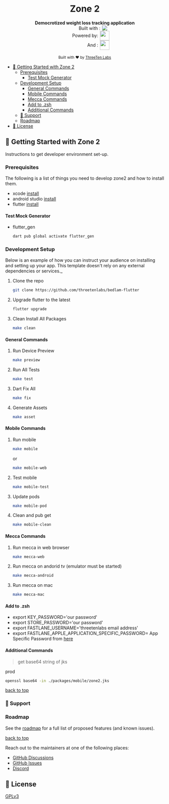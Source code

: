 <h1 align="center">Zone 2</h1>

<a name="readme-top"></a>

<div align="center">
  <strong>Democrotized weight loss tracking application</strong>
  <br />
  <div style="display: flex; justify-content: center; align-items: center;">
    <span style="width: 120px; text-align: right;">Built with :</span>
    <img src="https://img.shields.io/badge/Flutter-%2302569B.svg?style=for-the-badge&logo=Flutter&logoColor=white" style="margin-left: 5px;" />
  </div>
  <div style="display: flex; justify-content: center; align-items: center;">
    <span style="width: 120px; text-align: right;">Powered by:</span>
    <img width="30" src="https://lh3.googleusercontent.com/F_PEyEw8W6BPzpIj8MlmIZFgW5HqfdFqIxCB3_RDiamJA3hNg7GDJ6YZThPngXXz5nOXWlCcoUuAUaZF1ZbkX6TEUtGCZMWh0YQRcgX20rSf2E_04OMB=e30" style="margin-left: 5px;" />
  </div>
  <div style="display: flex; justify-content: center; align-items: center;">
    <span style="width: 120px; text-align: right;">And :</span>
    <img width="30" src="https://developer.apple.com/assets/elements/icons/healthkit/healthkit-96x96_2x.png" style="margin-left: 5px;" />
  </div>
</div>

<br />

<div align="center">
  <sub>Built with ❤︎ by
  <a href="https://github.com/threetenlabs">ThreeTen Labs</a>
</div>

<!-- vscode-markdown-toc -->

- [🚀 Getting Started with Zone 2](#GettingStartedwithZone2)
  - [Prerequisites](#Prerequisites)
    - [Test Mock Generator](#TestMockGenerator)
  - [Development Setup](#DevelopmentSetup)
    - [General Commands](#GeneralCommands)
    - [Mobile Commands](#MobileCommands)
    - [Mecca Commands](#MeccaCommands)
    - [Add to .zsh](#Addto.zsh)
    - [Additional Commands](#AdditionalCommands)
  - [💫 Support](#Support)
  - [Roadmap](#Roadmap)
- [📌 License](#License)

<!-- vscode-markdown-toc-config
	numbering=false
	autoSave=true
	/vscode-markdown-toc-config -->
<!-- /vscode-markdown-toc -->

<!-- GETTING STARTED -->

## <a name='GettingStartedwithZone2'></a>🚀 Getting Started with Zone 2

Instructions to get developer environment set-up.

### <a name='Prerequisites'></a>Prerequisites

The following is a list of things you need to develop zone2 and how to install them.

- xcode [install](https://developer.apple.com/xcode/)
- android studio [install](https://developer.android.com/studio)
- flutter [install](https://docs.flutter.dev/get-started/install/macos)

#### <a name='TestMockGenerator'></a>Test Mock Generator

- flutter_gen

  ```sh
  dart pub global activate flutter_gen
  ```

### <a name='DevelopmentSetup'></a>Development Setup

Below is an example of how you can instruct your audience on installing and setting up your app. This template doesn't rely on any external dependencies or services.\_

1. Clone the repo

   ```sh
   git clone https://github.com/threetenlabs/bedlam-flutter
   ```

1. Upgrade flutter to the latest

   ```sh
   flutter upgrade
   ```

1. Clean Install All Packages

   ```sh
   make clean
   ```

#### <a name='GeneralCommands'></a>General Commands

1. Run Device Preview

   ```sh
   make preview
   ```

1. Run All Tests

   ```sh
   make test
   ```

1. Dart Fix All

   ```sh
   make fix
   ```

1. Generate Assets

   ```sh
   make asset
   ```

#### <a name='MobileCommands'></a>Mobile Commands

1. Run mobile

   ```sh
   make mobile
   ```

   or

   ```sh
   make mobile-web
   ```

1. Test mobile

   ```sh
   make mobile-test
   ```

1. Update pods

   ```sh
   make mobile-pod
   ```

1. Clean and pub get

   ```sh
   make mobile-clean
   ```

#### <a name='MeccaCommands'></a>Mecca Commands

1. Run mecca in web browser

   ```sh
   make mecca-web
   ```

1. Run mecca on andorid tv (emulator must be started)

   ```sh
   make mecca-android
   ```

1. Run mecca on mac

   ```sh
   make mecca-mac
   ```

#### <a name='Addto.zsh'></a>Add to .zsh

- export KEY_PASSWORD='our password'
- export STORE_PASSWORD='our password'
- export FASTLANE_USERNAME='threetenlabs email address'
- export FASTLANE_APPLE_APPLICATION_SPECIFIC_PASSWORD= App Specific Password from [here](https://appleid.apple.com/account/manage)

#### <a name='AdditionalCommands'></a>Additional Commands

> get base64 string of jks

prod

```sh
openssl base64 -in ./packages/mobile/zone2.jks
```

[back to top](#readme-top)

### <a name='Support'></a>💫 Support

<!-- SUPPORT -->

### <a name='Roadmap'></a>Roadmap

<!-- ROADMAP -->

See the [roadmap](https://github.com/orgs/threetenlabs/projects/3/views/1) for a full list of proposed features (and known issues).

[back to top](#readme-top)

Reach out to the maintainers at one of the following places:

- [GitHub Discussions](https://github.com/boxyhq/jackson/discussions)
- [GitHub Issues](https://github.com/boxyhq/jackson/issues)
- [Discord](https://discord.gg/uyb7pYt4Pa)

## <a name='License'></a>📌 License

[GPLv3](https://github.com/threetenlabs/zone2/blob/main/LICENSE.txt)
